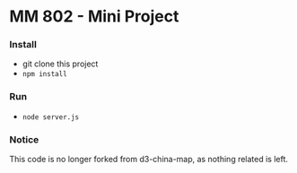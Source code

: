 # MM 802 - Mini Project

### Install

- git clone this project
- `npm install`

### Run

- `node server.js`

### Notice

This code is no longer forked from d3-china-map, as nothing related is left.
